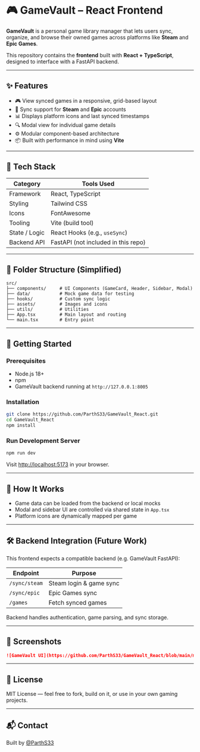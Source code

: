 # 🎮 GameVault – React Frontend

**GameVault** is a personal game library manager that lets users sync, organize, and browse their owned games across platforms like **Steam** and **Epic Games**.

This repository contains the **frontend** built with **React + TypeScript**, designed to interface with a FastAPI backend.

---

## ✨ Features

- 🎮 View synced games in a responsive, grid-based layout  
- 🔄 Sync support for **Steam** and **Epic** accounts  
- 📊 Displays platform icons and last synced timestamps  
- 🔍 Modal view for individual game details  
- ⚙️ Modular component-based architecture  
- 📦 Built with performance in mind using **Vite**

---

## 🧰 Tech Stack

| Category      | Tools Used                              |
|---------------|------------------------------------------|
| Framework     | React, TypeScript                       |
| Styling       | Tailwind CSS                            |
| Icons         | FontAwesome                             |
| Tooling       | Vite (build tool)                       |
| State / Logic | React Hooks (e.g., `useSync`)           |
| Backend API   | FastAPI (not included in this repo)     |

---

## 📂 Folder Structure (Simplified)

```
src/
├── components/     # UI Components (GameCard, Header, Sidebar, Modal)
├── data/           # Mock game data for testing
├── hooks/          # Custom sync logic
├── assets/         # Images and icons
├── utils/          # Utilities
├── App.tsx         # Main layout and routing
└── main.tsx        # Entry point
```

---

## 🚀 Getting Started

### Prerequisites

- Node.js 18+
- npm
- GameVault backend running at `http://127.0.0.1:8005`

### Installation

```bash
git clone https://github.com/ParthS33/GameVault_React.git
cd GameVault_React
npm install
```

### Run Development Server

```bash
npm run dev
```

Visit [http://localhost:5173](http://localhost:5173) in your browser.

---

## 🧠 How It Works

- Game data can be loaded from the backend or local mocks  
- Modal and sidebar UI are controlled via shared state in `App.tsx`  
- Platform icons are dynamically mapped per game

---

## 🛠 Backend Integration (Future Work)

This frontend expects a compatible backend (e.g. GameVault FastAPI):

| Endpoint        | Purpose           |
|------------------|------------------|
| `/sync/steam`    | Steam login & game sync |
| `/sync/epic`     | Epic Games sync |
| `/games`         | Fetch synced games |

Backend handles authentication, game parsing, and sync storage.

---

## 📸 Screenshots


```md
![GameVault UI](https://github.com/ParthS33/GameVault_React/blob/main/main_page.png?raw=true)
```


---

## 🧾 License

MIT License — feel free to fork, build on it, or use in your own gaming projects.

---

## 📬 Contact

Built by [@ParthS33](https://github.com/ParthS33)  

